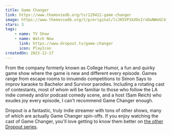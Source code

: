 ```yaml
---
title: Game Changer
link: https://www.themoviedb.org/tv/129412-game-changer
image: https://www.themoviedb.org/t/p/original/lcJK5VP1kXOsIroDwNWeGC4jyCX.jpg
stars: 3
tags:
    - name: TV Show
    - name: Watch Now
      link: https://www.dropout.tv/game-changer
      icon: PlayIcon
createdOn: 2023-12-17
---
```


From the company formerly known as College Humor, a fun and quirky game show where the game is new
and different every episode. Games range from escape rooms to innuendo competitions to Simon Says to
improv karaoke to Bachelor and Survivor parodies. Including a rotating cast of contestants, most of
whom will be familiar to those who follow the LA indie comedy and/or podcast comedy scene, and a
host (Sam Reich) who exudes joy every episode, I can't recommend Game Changer enough.

<aside>

Dropout is a fantastic, truly indie streamer with tons of other shows, many of which are actually
Game Changer spin-offs. If you enjoy watching the cast of Game Changer, you'll love getting to know
them better on [the other Dropout series](https://www.dropout.tv/new-releases).

</aside>
